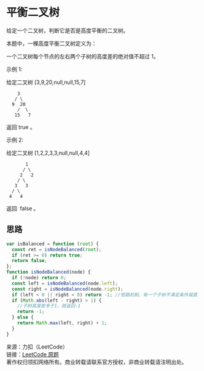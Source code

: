 # 平衡二叉树

给定一个二叉树，判断它是否是高度平衡的二叉树。

本题中，一棵高度平衡二叉树定义为：

一个二叉树每个节点的左右两个子树的高度差的绝对值不超过 1。

示例 1:

给定二叉树 [3,9,20,null,null,15,7]

```text
    3
   / \
  9  20
    /  \
   15   7
```

返回 true 。

示例 2:

给定二叉树 [1,2,2,3,3,null,null,4,4]

```
       1
      / \
     2   2
    / \
   3   3
  / \
 4   4
```

返回  false 。

## 思路

```js
var isBalanced = function (root) {
  const ret = isNodeBalanced(root);
  if (ret >= 0) return true;
  return false;
};
function isNodeBalanced(node) {
  if (!node) return 0;
  const left = isNodeBalanced(node.left);
  const right = isNodeBalanced(node.right);
  if (left < 0 || right < 0) return -1; //短路机制，有一个子树不满足条件就直接返回
  if (Math.abs(left - right) > 1) {
    //子树高度差多于1，就返回-1
    return -1;
  } else {
    return Math.max(left, right) + 1;
  }
}
```

来源：力扣（LeetCode）  
链接：[LeetCode 原题](https://leetcode-cn.com/problems/balanced-binary-tree/)  
著作权归领扣网络所有。商业转载请联系官方授权，非商业转载请注明出处。
